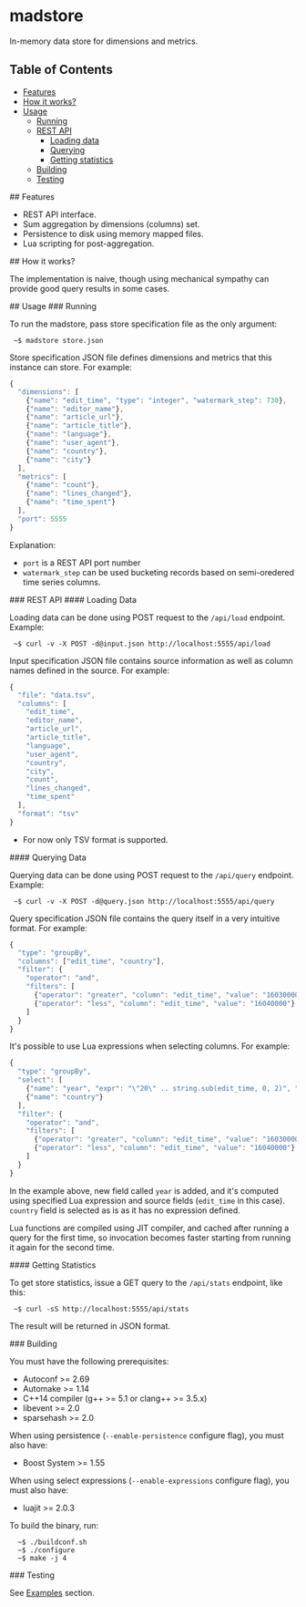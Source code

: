 madstore
=========

In-memory data store for dimensions and metrics.

## Table of Contents

 * [Features](#features)
 * [How it works?](#how)
 * [Usage](#usage)
   * [Running](#running)
   * [REST API](#restapi)
     * [Loading data](#loading)
     * [Querying](#querying)
     * [Getting statistics](#stats)
   * [Building](#building)
   * [Testing](#testing)

<a name="features">
## Features

 * REST API interface.
 * Sum aggregation by dimensions (columns) set.
 * Persistence to disk using memory mapped files.
 * Lua scripting for post-aggregation.

<a name="how">
## How it works?

The implementation is naive, though using mechanical sympathy can provide good query results in some cases.

<a name="usage">
## Usage

<a name="running">
### Running

To run the madstore, pass store specification file as the only argument:

     ~$ madstore store.json

Store specification JSON file defines dimensions and metrics that this instance can store. For example:

```javascript
{
  "dimensions": [
    {"name": "edit_time", "type": "integer", "watermark_step": 730},
    {"name": "editor_name"},
    {"name": "article_url"},
    {"name": "article_title"},
    {"name": "language"},
    {"name": "user_agent"},
    {"name": "country"},
    {"name": "city"}
  ],
  "metrics": [
    {"name": "count"},
    {"name": "lines_changed"},
    {"name": "time_spent"}
  ],
  "port": 5555
}
```

Explanation:

* `port` is a REST API port number
* `watermark_step` can be used bucketing records based on semi-oredered time series columns.

<a name="restapi">
### REST API

<a name="loading">
#### Loading Data

Loading data can be done using POST request to the `/api/load` endpoint. Example:

     ~$ curl -v -X POST -d@input.json http://localhost:5555/api/load

Input specification JSON file contains source information as well as column names defined in the source. For example:

```javascript
{
  "file": "data.tsv",
  "columns": [
    "edit_time",
    "editor_name",
    "article_url",
    "article_title",
    "language",
    "user_agent",
    "country",
    "city",
    "count",
    "lines_changed",
    "time_spent"
  ],
  "format": "tsv"
}
```

* For now only TSV format is supported.

<a name="querying">
#### Querying Data

Querying data can be done using POST request to the `/api/query` endpoint. Example:

     ~$ curl -v -X POST -d@query.json http://localhost:5555/api/query
     
Query specification JSON file contains the query itself in a very intuitive format. For example:

```javascript
{
  "type": "groupBy",
  "columns": ["edit_time", "country"],
  "filter": {
    "operator": "and",
    "filters": [
      {"operator": "greater", "column": "edit_time", "value": "16030000"},
      {"operator": "less", "column": "edit_time", "value": "16040000"}
    ]
  }
}
```

It's possible to use Lua expressions when selecting columns. For example:

```javascript
{
  "type": "groupBy",
  "select": [
    {"name": "year", "expr": "\"20\" .. string.sub(edit_time, 0, 2)", "fields": ["edit_time"]},
    {"name": "country"}
  ],
  "filter": {
    "operator": "and",
    "filters": [
      {"operator": "greater", "column": "edit_time", "value": "16030000"},
      {"operator": "less", "column": "edit_time", "value": "16040000"}
    ]
  }
}
```

In the example above, new field called `year` is added, and it's computed using specified Lua expression and source fields (`edit_time` in this case).
`country` field is selected as is as it has no expression defined. 

Lua functions are compiled using JIT compiler, and cached after running a query for the first time, so invocation becomes faster starting from running it again for the second time.

<a name="stats">
#### Getting Statistics

To get store statistics, issue a GET query to the `/api/stats` endpoint, like this:

     ~$ curl -sS http://localhost:5555/api/stats
     
The result will be returned in JSON format.

<a name="building">
### Building

You must have the following prerequisites:

 * Autoconf >= 2.69
 * Automake >= 1.14
 * C++14 compiler (g++ >= 5.1 or clang++ >= 3.5.x)
 * libevent >= 2.0
 * sparsehash >= 2.0

When using persistence (`--enable-persistence` configure flag), you must also have:

 * Boost System >= 1.55

When using select expressions (`--enable-expressions` configure flag), you must also have:

 * luajit >= 2.0.3

To build the binary, run:

      ~$ ./buildconf.sh
      ~$ ./configure
      ~$ make -j 4

<a name="testing">
### Testing

See [Examples](examples/README.md) section.

[asmjit]:https://github.com/kobalicek/asmjit

